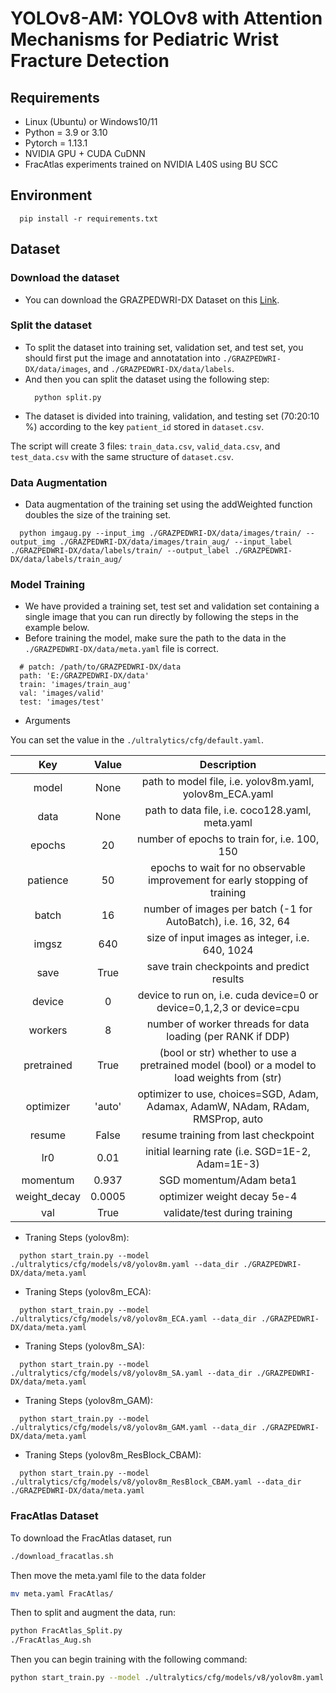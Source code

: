 # YOLOv8-AM: YOLOv8 with Attention Mechanisms for Pediatric Wrist Fracture Detection


## Requirements
* Linux (Ubuntu) or Windows10/11
* Python = 3.9 or 3.10
* Pytorch = 1.13.1
* NVIDIA GPU + CUDA CuDNN
* FracAtlas experiments trained on NVIDIA L40S using BU SCC

## Environment
```
  pip install -r requirements.txt
```

## Dataset
### Download the dataset
* You can download the GRAZPEDWRI-DX Dataset on this [Link](https://figshare.com/articles/dataset/GRAZPEDWRI-DX/14825193).
### Split the dataset
* To split the dataset into training set, validation set, and test set, you should first put the image and annotatation into `./GRAZPEDWRI-DX/data/images`, and `./GRAZPEDWRI-DX/data/labels`.
* And then you can split the dataset using the following step:
  ```
    python split.py
  ```
* The dataset is divided into training, validation, and testing set (70:20:10 %) according to the key `patient_id` stored in `dataset.csv`. 

The script will create 3 files: `train_data.csv`, `valid_data.csv`, and `test_data.csv` with the same structure of `dataset.csv`.
                      
### Data Augmentation
* Data augmentation of the training set using the addWeighted function doubles the size of the training set.
```
  python imgaug.py --input_img ./GRAZPEDWRI-DX/data/images/train/ --output_img ./GRAZPEDWRI-DX/data/images/train_aug/ --input_label ./GRAZPEDWRI-DX/data/labels/train/ --output_label ./GRAZPEDWRI-DX/data/labels/train_aug/
```



### Model Training
* We have provided a training set, test set and validation set containing a single image that you can run directly by following the steps in the example below.
* Before training the model, make sure the path to the data in the `./GRAZPEDWRI-DX/data/meta.yaml` file is correct.
```
  # patch: /path/to/GRAZPEDWRI-DX/data
  path: 'E:/GRAZPEDWRI-DX/data'
  train: 'images/train_aug'
  val: 'images/valid'
  test: 'images/test'
```

* Arguments

You can set the value in the `./ultralytics/cfg/default.yaml`.

| Key | Value | Description |
| :---: | :---: | :---: |
| model | None | path to model file, i.e. yolov8m.yaml, yolov8m_ECA.yaml |
| data | None | path to data file, i.e. coco128.yaml, meta.yaml |
| epochs | 20 | number of epochs to train for, i.e. 100, 150 |
| patience | 50 | epochs to wait for no observable improvement for early stopping of training |
| batch | 16 | number of images per batch (-1 for AutoBatch), i.e. 16, 32, 64 |
| imgsz | 640 | size of input images as integer, i.e. 640, 1024 |
| save | True | save train checkpoints and predict results |
| device | 0 | device to run on, i.e. cuda device=0 or device=0,1,2,3 or device=cpu |
| workers | 8 | number of worker threads for data loading (per RANK if DDP) |
| pretrained | True | (bool or str) whether to use a pretrained model (bool) or a model to load weights from (str) |
| optimizer | 'auto' | optimizer to use, choices=SGD, Adam, Adamax, AdamW, NAdam, RAdam, RMSProp, auto |
| resume | False | resume training from last checkpoint |
| lr0 | 0.01 | initial learning rate (i.e. SGD=1E-2, Adam=1E-3) |
| momentum | 0.937 | 	SGD momentum/Adam beta1 |
| weight_decay | 0.0005 | optimizer weight decay 5e-4 |
| val | True | validate/test during training |

* Traning Steps (yolov8m):
```
  python start_train.py --model ./ultralytics/cfg/models/v8/yolov8m.yaml --data_dir ./GRAZPEDWRI-DX/data/meta.yaml
```
* Traning Steps (yolov8m_ECA):
```
  python start_train.py --model ./ultralytics/cfg/models/v8/yolov8m_ECA.yaml --data_dir ./GRAZPEDWRI-DX/data/meta.yaml
```
* Traning Steps (yolov8m_SA):
```
  python start_train.py --model ./ultralytics/cfg/models/v8/yolov8m_SA.yaml --data_dir ./GRAZPEDWRI-DX/data/meta.yaml
```
* Traning Steps (yolov8m_GAM):
```
  python start_train.py --model ./ultralytics/cfg/models/v8/yolov8m_GAM.yaml --data_dir ./GRAZPEDWRI-DX/data/meta.yaml
```
* Traning Steps (yolov8m_ResBlock_CBAM):
```
  python start_train.py --model ./ultralytics/cfg/models/v8/yolov8m_ResBlock_CBAM.yaml --data_dir ./GRAZPEDWRI-DX/data/meta.yaml
```

### FracAtlas Dataset
To download the FracAtlas dataset, run

```bash
./download_fracatlas.sh
```

Then move the meta.yaml file to the data folder

```bash
mv meta.yaml FracAtlas/
```

Then to split and augment the data, run:

```bash
python FracAtlas_Split.py
./FracAtlas_Aug.sh
```

Then you can begin training with the following command:

```bash
python start_train.py --model ./ultralytics/cfg/models/v8/yolov8m.yaml --data_dir ./FracAtlas/meta.yaml
```
